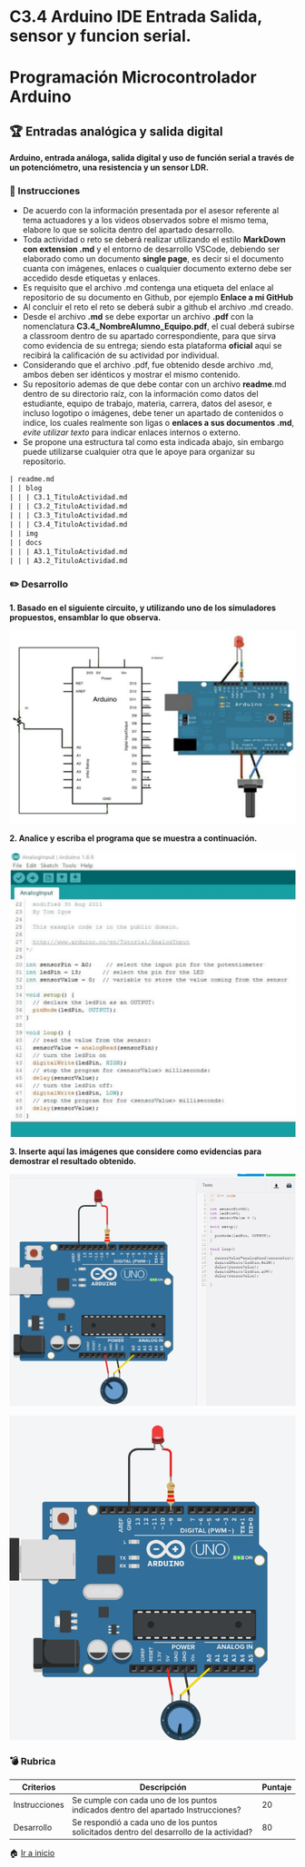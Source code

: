 # C3.4 Arduino IDE Entrada Salida, sensor y funcion serial.
# Programación Microcontrolador Arduino

## :trophy: Entradas analógica y salida digital

**Arduino, entrada análoga, salida digital y uso de función serial a través de un potenciómetro, una resistencia y
un sensor LDR.**

### :blue_book: Instrucciones

- De acuerdo con la información presentada por el asesor referente al tema actuadores y a los videos observados sobre el mismo tema, elabore lo que se solicita dentro del apartado desarrollo.
- Toda actividad o reto se deberá realizar utilizando el estilo **MarkDown con extension .md** y el entorno de desarrollo VSCode, debiendo ser elaborado como un documento **single page**, es decir si el documento cuanta con imágenes, enlaces o cualquier documento externo debe ser accedido desde etiquetas y enlaces.
- Es requisito que el archivo .md contenga una etiqueta del enlace al repositorio de su documento en Github, por ejemplo **Enlace a mi GitHub**
- Al concluir el reto el reto se deberá subir a github el archivo .md creado.
- Desde el archivo **.md** se debe exportar un archivo **.pdf** con la nomenclatura **C3.4_NombreAlumno_Equipo.pdf**, el cual deberá subirse a classroom dentro de su apartado correspondiente, para que sirva como evidencia de su entrega; siendo esta plataforma **oficial** aquí se recibirá la calificación de su actividad por individual.
- Considerando que el archivo .pdf, fue obtenido desde archivo .md, ambos deben ser idénticos y mostrar el mismo contenido.
- Su repositorio ademas de que debe contar con un archivo **readme**.md dentro de su directorio raíz, con la información como datos del estudiante, equipo de trabajo, materia, carrera, datos del asesor, e incluso logotipo o imágenes, debe tener un apartado de contenidos o indice, los cuales realmente son ligas o **enlaces a sus documentos .md**, _evite utilizar texto_ para indicar enlaces internos o externo.
- Se propone una estructura tal como esta indicada abajo, sin embargo puede utilizarse cualquier otra que le apoye para organizar su repositorio.  
``` 
| readme.md
| | blog
| | | C3.1_TituloActividad.md
| | | C3.2_TituloActividad.md
| | | C3.3_TituloActividad.md
| | | C3.4_TituloActividad.md
| | img
| | docs
| | | A3.1_TituloActividad.md
| | | A3.2_TituloActividad.md
```

### :pencil2: Desarrollo

**1. Basado en el siguiente circuito, y utilizando uno de los simuladores propuestos, ensamblar lo que observa.**
<p>
    <img alt="" src="https://raw.githubusercontent.com/LopezJesus/Sistemas-Programables/main/img/Cir34.png">
</p>

**2. Analice y escriba el programa que se muestra a continuación.**
<p>
    <img alt="" src="https://raw.githubusercontent.com/LopezJesus/Sistemas-Programables/main/img/Cir341.png">
</p>


**3. Inserte aquí las imágenes que considere como evidencias para demostrar el resultado obtenido.**
<p>
    <img alt="" src="https://raw.githubusercontent.com/LopezJesus/Sistemas-Programables/main/img/Circuito34.PNG">
</p>

<p>
    <img alt="" src="https://raw.githubusercontent.com/LopezJesus/Sistemas-Programables/main/img/Circuito341.PNG">
</p>



### :bomb: Rubrica

| Criterios     | Descripción                                                                                  | Puntaje |
| ------------- | -------------------------------------------------------------------------------------------- | ------- |
| Instrucciones | Se cumple con cada uno de los puntos indicados dentro del apartado Instrucciones?            | 20 |
| Desarrollo    | Se respondió a cada uno de los puntos solicitados dentro del desarrollo de la actividad?     | 80      |

:house: [Ir a inicio](https://github.com/LopezJesus/Sistemas-Programables/)
